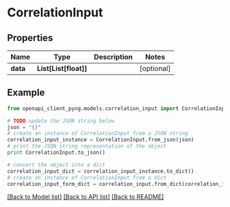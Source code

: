 # CorrelationInput


## Properties
Name | Type | Description | Notes
------------ | ------------- | ------------- | -------------
**data** | **List[List[float]]** |  | [optional] 

## Example

```python
from openapi_client_pyng.models.correlation_input import CorrelationInput

# TODO update the JSON string below
json = "{}"
# create an instance of CorrelationInput from a JSON string
correlation_input_instance = CorrelationInput.from_json(json)
# print the JSON string representation of the object
print CorrelationInput.to_json()

# convert the object into a dict
correlation_input_dict = correlation_input_instance.to_dict()
# create an instance of CorrelationInput from a dict
correlation_input_form_dict = correlation_input.from_dict(correlation_input_dict)
```
[[Back to Model list]](../README.md#documentation-for-models) [[Back to API list]](../README.md#documentation-for-api-endpoints) [[Back to README]](../README.md)



